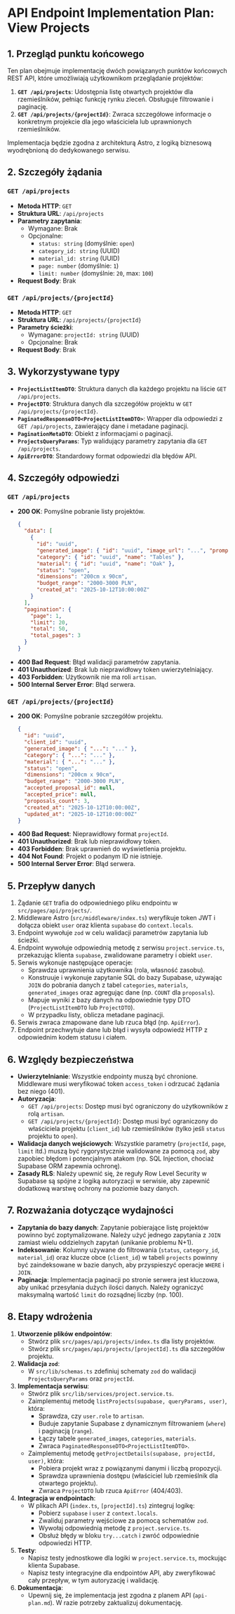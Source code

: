 # API Endpoint Implementation Plan: View Projects

## 1. Przegląd punktu końcowego

Ten plan obejmuje implementację dwóch powiązanych punktów końcowych REST API, które umożliwiają użytkownikom przeglądanie projektów:

1.  **`GET /api/projects`**: Udostępnia listę otwartych projektów dla rzemieślników, pełniąc funkcję rynku zleceń. Obsługuje filtrowanie i paginację.
2.  **`GET /api/projects/{projectId}`**: Zwraca szczegółowe informacje o konkretnym projekcie dla jego właściciela lub uprawnionych rzemieślników.

Implementacja będzie zgodna z architekturą Astro, z logiką biznesową wyodrębnioną do dedykowanego serwisu.

## 2. Szczegóły żądania

### `GET /api/projects`

-   **Metoda HTTP**: `GET`
-   **Struktura URL**: `/api/projects`
-   **Parametry zapytania**:
    -   Wymagane: Brak
    -   Opcjonalne:
        -   `status: string` (domyślnie: `open`)
        -   `category_id: string` (UUID)
        -   `material_id: string` (UUID)
        -   `page: number` (domyślnie: `1`)
        -   `limit: number` (domyślnie: `20`, max: `100`)
-   **Request Body**: Brak

### `GET /api/projects/{projectId}`

-   **Metoda HTTP**: `GET`
-   **Struktura URL**: `/api/projects/{projectId}`
-   **Parametry ścieżki**:
    -   Wymagane: `projectId: string` (UUID)
    -   Opcjonalne: Brak
-   **Request Body**: Brak

## 3. Wykorzystywane typy

-   **`ProjectListItemDTO`**: Struktura danych dla każdego projektu na liście `GET /api/projects`.
-   **`ProjectDTO`**: Struktura danych dla szczegółów projektu w `GET /api/projects/{projectId}`.
-   **`PaginatedResponseDTO<ProjectListItemDTO>`**: Wrapper dla odpowiedzi z `GET /api/projects`, zawierający dane i metadane paginacji.
-   **`PaginationMetaDTO`**: Obiekt z informacjami o paginacji.
-   **`ProjectsQueryParams`**: Typ walidujący parametry zapytania dla `GET /api/projects`.
-   **`ApiErrorDTO`**: Standardowy format odpowiedzi dla błędów API.

## 4. Szczegóły odpowiedzi

### `GET /api/projects`

-   **200 OK**: Pomyślne pobranie listy projektów.
    ```json
    {
      "data": [
        {
          "id": "uuid",
          "generated_image": { "id": "uuid", "image_url": "...", "prompt": "..." },
          "category": { "id": "uuid", "name": "Tables" },
          "material": { "id": "uuid", "name": "Oak" },
          "status": "open",
          "dimensions": "200cm x 90cm",
          "budget_range": "2000-3000 PLN",
          "created_at": "2025-10-12T10:00:00Z"
        }
      ],
      "pagination": {
        "page": 1,
        "limit": 20,
        "total": 50,
        "total_pages": 3
      }
    }
    ```
-   **400 Bad Request**: Błąd walidacji parametrów zapytania.
-   **401 Unauthorized**: Brak lub nieprawidłowy token uwierzytelniający.
-   **403 Forbidden**: Użytkownik nie ma roli `artisan`.
-   **500 Internal Server Error**: Błąd serwera.

### `GET /api/projects/{projectId}`

-   **200 OK**: Pomyślne pobranie szczegółów projektu.
    ```json
    {
      "id": "uuid",
      "client_id": "uuid",
      "generated_image": { "...": "..." },
      "category": { "...": "..." },
      "material": { "...": "..." },
      "status": "open",
      "dimensions": "200cm x 90cm",
      "budget_range": "2000-3000 PLN",
      "accepted_proposal_id": null,
      "accepted_price": null,
      "proposals_count": 3,
      "created_at": "2025-10-12T10:00:00Z",
      "updated_at": "2025-10-12T10:00:00Z"
    }
    ```
-   **400 Bad Request**: Nieprawidłowy format `projectId`.
-   **401 Unauthorized**: Brak lub nieprawidłowy token.
-   **403 Forbidden**: Brak uprawnień do wyświetlenia projektu.
-   **404 Not Found**: Projekt o podanym ID nie istnieje.
-   **500 Internal Server Error**: Błąd serwera.

## 5. Przepływ danych

1.  Żądanie `GET` trafia do odpowiedniego pliku endpointu w `src/pages/api/projects/`.
2.  Middleware Astro (`src/middleware/index.ts`) weryfikuje token JWT i dołącza obiekt `user` oraz klienta `supabase` do `context.locals`.
3.  Endpoint wywołuje `zod` w celu walidacji parametrów zapytania lub ścieżki.
4.  Endpoint wywołuje odpowiednią metodę z serwisu `project.service.ts`, przekazując klienta `supabase`, zwalidowane parametry i obiekt `user`.
5.  Serwis wykonuje następujące operacje:
    -   Sprawdza uprawnienia użytkownika (rola, własność zasobu).
    -   Konstruuje i wykonuje zapytanie SQL do bazy Supabase, używając `JOIN` do pobrania danych z tabel `categories`, `materials`, `generated_images` oraz agregując dane (np. `COUNT` dla `proposals`).
    -   Mapuje wyniki z bazy danych na odpowiednie typy DTO (`ProjectListItemDTO` lub `ProjectDTO`).
    -   W przypadku listy, oblicza metadane paginacji.
6.  Serwis zwraca zmapowane dane lub rzuca błąd (np. `ApiError`).
7.  Endpoint przechwytuje dane lub błąd i wysyła odpowiedź HTTP z odpowiednim kodem statusu i ciałem.

## 6. Względy bezpieczeństwa

-   **Uwierzytelnianie**: Wszystkie endpointy muszą być chronione. Middleware musi weryfikować token `access_token` i odrzucać żądania bez niego (401).
-   **Autoryzacja**:
    -   `GET /api/projects`: Dostęp musi być ograniczony do użytkowników z rolą `artisan`.
    -   `GET /api/projects/{projectId}`: Dostęp musi być ograniczony do właściciela projektu (`client_id`) lub rzemieślników (tylko jeśli `status` projektu to `open`).
-   **Walidacja danych wejściowych**: Wszystkie parametry (`projectId`, `page`, `limit` itd.) muszą być rygorystycznie walidowane za pomocą `zod`, aby zapobiec błędom i potencjalnym atakom (np. SQL Injection, chociaż Supabase ORM zapewnia ochronę).
-   **Zasady RLS**: Należy upewnić się, że reguły Row Level Security w Supabase są spójne z logiką autoryzacji w serwisie, aby zapewnić dodatkową warstwę ochrony na poziomie bazy danych.

## 7. Rozważania dotyczące wydajności

-   **Zapytania do bazy danych**: Zapytanie pobierające listę projektów powinno być zoptymalizowane. Należy użyć jednego zapytania z `JOIN` zamiast wielu oddzielnych zapytań (unikanie problemu N+1).
-   **Indeksowanie**: Kolumny używane do filtrowania (`status`, `category_id`, `material_id`) oraz klucze obce (`client_id`) w tabeli `projects` powinny być zaindeksowane w bazie danych, aby przyspieszyć operacje `WHERE` i `JOIN`.
-   **Paginacja**: Implementacja paginacji po stronie serwera jest kluczowa, aby unikać przesyłania dużych ilości danych. Należy ograniczyć maksymalną wartość `limit` do rozsądnej liczby (np. 100).

## 8. Etapy wdrożenia

1.  **Utworzenie plików endpointów**:
    -   Stwórz plik `src/pages/api/projects/index.ts` dla listy projektów.
    -   Stwórz plik `src/pages/api/projects/[projectId].ts` dla szczegółów projektu.
2.  **Walidacja `zod`**:
    -   W `src/lib/schemas.ts` zdefiniuj schematy `zod` do walidacji `ProjectsQueryParams` oraz `projectId`.
3.  **Implementacja serwisu**:
    -   Stwórz plik `src/lib/services/project.service.ts`.
    -   Zaimplementuj metodę `listProjects(supabase, queryParams, user)`, która:
        -   Sprawdza, czy `user.role` to `artisan`.
        -   Buduje zapytanie Supabase z dynamicznym filtrowaniem (`where`) i paginacją (`range`).
        -   Łączy tabele `generated_images`, `categories`, `materials`.
        -   Zwraca `PaginatedResponseDTO<ProjectListItemDTO>`.
    -   Zaimplementuj metodę `getProjectDetails(supabase, projectId, user)`, która:
        -   Pobiera projekt wraz z powiązanymi danymi i liczbą propozycji.
        -   Sprawdza uprawnienia dostępu (właściciel lub rzemieślnik dla otwartego projektu).
        -   Zwraca `ProjectDTO` lub rzuca `ApiError` (404/403).
4.  **Integracja w endpointach**:
    -   W plikach API (`index.ts`, `[projectId].ts`) zintegruj logikę:
        -   Pobierz `supabase` i `user` z `context.locals`.
        -   Zwaliduj parametry wejściowe za pomocą schematów `zod`.
        -   Wywołaj odpowiednią metodę z `project.service.ts`.
        -   Obsłuż błędy w bloku `try...catch` i zwróć odpowiednie odpowiedzi HTTP.
5.  **Testy**:
    -   Napisz testy jednostkowe dla logiki w `project.service.ts`, mockując klienta Supabase.
    -   Napisz testy integracyjne dla endpointów API, aby zweryfikować cały przepływ, w tym autoryzację i walidację.
6.  **Dokumentacja**:
    -   Upewnij się, że implementacja jest zgodna z planem API (`api-plan.md`). W razie potrzeby zaktualizuj dokumentację.
